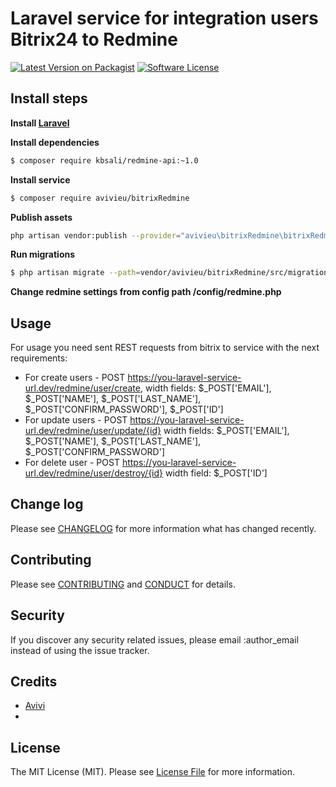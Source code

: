 # Laravel service for integration users Bitrix24 to Redmine

[![Latest Version on Packagist][ico-version]][link-packagist]
[![Software License][ico-license]](LICENSE.md)

## Install steps

**Install [Laravel](https://laravel.com/docs/5.2)**

**Install dependencies** 
```bash
$ composer require kbsali/redmine-api:~1.0
```
**Install service** 
``` bash
$ composer require avivieu/bitrixRedmine
```

**Publish assets** 
``` bash 
php artisan vendor:publish --provider="avivieu\bitrixRedmine\bitrixRedmineServiceProvider"
```
**Run migrations** 
``` bash
$ php artisan migrate --path=vendor/avivieu/bitrixRedmine/src/migrations
```
**Change redmine settings from config path /config/redmine.php** 

## Usage
For usage you need sent REST requests from bitrix to service with the next requirements:
*  For create users - POST https://you-laravel-service-url.dev/redmine/user/create, width fields:
$_POST['EMAIL'], $_POST['NAME'], $_POST['LAST_NAME'], $_POST['CONFIRM_PASSWORD'], $_POST['ID']
* For update users - POST https://you-laravel-service-url.dev/redmine/user/update/{id}  width fields:
$_POST['EMAIL'], $_POST['NAME'], $_POST['LAST_NAME'], $_POST['CONFIRM_PASSWORD']
* For delete user - POST https://you-laravel-service-url.dev/redmine/user/destroy/{id}  width field:
$_POST['ID']
## Change log
Please see [CHANGELOG](CHANGELOG.md) for more information what has changed recently.

## Contributing

Please see [CONTRIBUTING](CONTRIBUTING.md) and [CONDUCT](CONDUCT.md) for details.

## Security

If you discover any security related issues, please email :author_email instead of using the issue tracker.

## Credits

- [Avivi](avivi.info)
- 
## License

The MIT License (MIT). Please see [License File](LICENSE.md) for more information.

[ico-version]: https://img.shields.io/packagist/v/:vendor/:package_name.svg?style=flat-square
[ico-license]: https://img.shields.io/badge/license-MIT-brightgreen.svg?style=flat-square
[ico-travis]: https://img.shields.io/travis/:vendor/:package_name/master.svg?style=flat-square
[ico-scrutinizer]: https://img.shields.io/scrutinizer/coverage/g/:vendor/:package_name.svg?style=flat-square
[ico-code-quality]: https://img.shields.io/scrutinizer/g/:vendor/:package_name.svg?style=flat-square
[ico-downloads]: https://img.shields.io/packagist/dt/:vendor/:package_name.svg?style=flat-square

[link-packagist]: https://packagist.org/packages/:vendor/:package_name
[link-travis]: https://travis-ci.org/:vendor/:package_name
[link-scrutinizer]: https://scrutinizer-ci.com/g/:vendor/:package_name/code-structure
[link-code-quality]: https://scrutinizer-ci.com/g/:vendor/:package_name
[link-downloads]: https://packagist.org/packages/:vendor/:package_name
[link-author]: https://github.com/:author_username
[link-contributors]: ../../contributors

